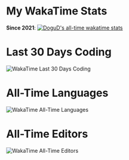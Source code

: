 # My WakaTime Stats
**Since 2021**: [![DoguD's all-time wakatime stats](https://wakatime.com/badge/user/36b4c396-0651-4f56-bf2e-fe8a09ac7316.svg)](https://wakatime.com/@36b4c396-0651-4f56-bf2e-fe8a09ac7316)

# Last 30 Days Coding
![WakaTime Last 30 Days Coding](https://wakatime.com/share/@dogu/69871cea-ecf5-46eb-b1bb-bedf3125a921.svg)

# All-Time Languages
![WakaTime All-Time Languages](https://wakatime.com/share/@dogu/f4bac4c9-41a2-4dfc-82ab-caf0af5888a5.svg)

# All-Time Editors
![WakaTime All-Time Editors](https://wakatime.com/share/@dogu/1632f135-7c3e-4095-9280-f0e41447b8c2.svg)
